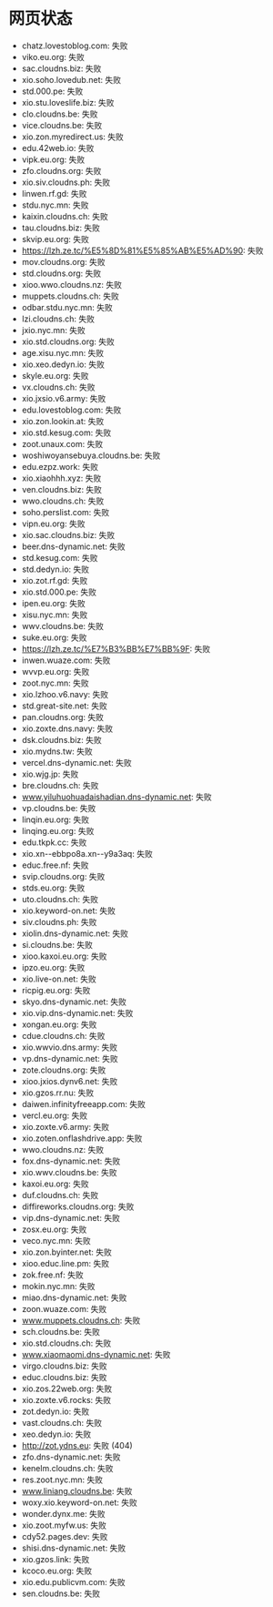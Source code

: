 # 网页状态
- chatz.lovestoblog.com: 失败
- viko.eu.org: 失败
- sac.cloudns.biz: 失败
- xio.soho.lovedub.net: 失败
- std.000.pe: 失败
- xio.stu.loveslife.biz: 失败
- clo.cloudns.be: 失败
- vice.cloudns.be: 失败
- xio.zon.myredirect.us: 失败
- edu.42web.io: 失败
- vipk.eu.org: 失败
- zfo.cloudns.org: 失败
- xio.siv.cloudns.ph: 失败
- linwen.rf.gd: 失败
- stdu.nyc.mn: 失败
- kaixin.cloudns.ch: 失败
- tau.cloudns.biz: 失败
- skvip.eu.org: 失败
- https://lzh.ze.tc/%E5%8D%81%E5%85%AB%E5%AD%90: 失败
- mov.cloudns.org: 失败
- std.cloudns.org: 失败
- xioo.wwo.cloudns.nz: 失败
- muppets.cloudns.ch: 失败
- odbar.stdu.nyc.mn: 失败
- lzi.cloudns.ch: 失败
- jxio.nyc.mn: 失败
- xio.std.cloudns.org: 失败
- age.xisu.nyc.mn: 失败
- xio.xeo.dedyn.io: 失败
- skyle.eu.org: 失败
- vx.cloudns.ch: 失败
- xio.jxsio.v6.army: 失败
- edu.lovestoblog.com: 失败
- xio.zon.lookin.at: 失败
- xio.std.kesug.com: 失败
- zoot.unaux.com: 失败
- woshiwoyansebuya.cloudns.be: 失败
- edu.ezpz.work: 失败
- xio.xiaohhh.xyz: 失败
- ven.cloudns.biz: 失败
- wwo.cloudns.ch: 失败
- soho.perslist.com: 失败
- vipn.eu.org: 失败
- xio.sac.cloudns.biz: 失败
- beer.dns-dynamic.net: 失败
- std.kesug.com: 失败
- std.dedyn.io: 失败
- xio.zot.rf.gd: 失败
- xio.std.000.pe: 失败
- ipen.eu.org: 失败
- xisu.nyc.mn: 失败
- wwv.cloudns.be: 失败
- suke.eu.org: 失败
- https://lzh.ze.tc/%E7%B3%BB%E7%BB%9F: 失败
- inwen.wuaze.com: 失败
- wvvp.eu.org: 失败
- zoot.nyc.mn: 失败
- xio.lzhoo.v6.navy: 失败
- std.great-site.net: 失败
- pan.cloudns.org: 失败
- xio.zoxte.dns.navy: 失败
- dsk.cloudns.biz: 失败
- xio.mydns.tw: 失败
- vercel.dns-dynamic.net: 失败
- xio.wjg.jp: 失败
- bre.cloudns.ch: 失败
- www.yiluhuohuadaishadian.dns-dynamic.net: 失败
- vp.cloudns.be: 失败
- linqin.eu.org: 失败
- linqing.eu.org: 失败
- edu.tkpk.cc: 失败
- xio.xn--ebbpo8a.xn--y9a3aq: 失败
- educ.free.nf: 失败
- svip.cloudns.org: 失败
- stds.eu.org: 失败
- uto.cloudns.ch: 失败
- xio.keyword-on.net: 失败
- siv.cloudns.ph: 失败
- xiolin.dns-dynamic.net: 失败
- si.cloudns.be: 失败
- xioo.kaxoi.eu.org: 失败
- ipzo.eu.org: 失败
- xio.live-on.net: 失败
- ricpig.eu.org: 失败
- skyo.dns-dynamic.net: 失败
- xio.vip.dns-dynamic.net: 失败
- xongan.eu.org: 失败
- cdue.cloudns.ch: 失败
- xio.wwvio.dns.army: 失败
- vp.dns-dynamic.net: 失败
- zote.cloudns.org: 失败
- xioo.jxios.dynv6.net: 失败
- xio.gzos.rr.nu: 失败
- daiwen.infinityfreeapp.com: 失败
- vercl.eu.org: 失败
- xio.zoxte.v6.army: 失败
- xio.zoten.onflashdrive.app: 失败
- wwo.cloudns.nz: 失败
- fox.dns-dynamic.net: 失败
- xio.wwv.cloudns.be: 失败
- kaxoi.eu.org: 失败
- duf.cloudns.ch: 失败
- diffireworks.cloudns.org: 失败
- vip.dns-dynamic.net: 失败
- zosx.eu.org: 失败
- veco.nyc.mn: 失败
- xio.zon.byinter.net: 失败
- xioo.educ.line.pm: 失败
- zok.free.nf: 失败
- mokin.nyc.mn: 失败
- miao.dns-dynamic.net: 失败
- zoon.wuaze.com: 失败
- www.muppets.cloudns.ch: 失败
- sch.cloudns.be: 失败
- xio.std.cloudns.ch: 失败
- www.xiaomaomi.dns-dynamic.net: 失败
- virgo.cloudns.biz: 失败
- educ.cloudns.biz: 失败
- xio.zos.22web.org: 失败
- xio.zoxte.v6.rocks: 失败
- zot.dedyn.io: 失败
- vast.cloudns.ch: 失败
- xeo.dedyn.io: 失败
- http://zot.ydns.eu: 失败 (404)
- zfo.dns-dynamic.net: 失败
- kenelm.cloudns.ch: 失败
- res.zoot.nyc.mn: 失败
- www.liniang.cloudns.be: 失败
- woxy.xio.keyword-on.net: 失败
- wonder.dynx.me: 失败
- xio.zoot.myfw.us: 失败
- cdy52.pages.dev: 失败
- shisi.dns-dynamic.net: 失败
- xio.gzos.link: 失败
- kcoco.eu.org: 失败
- xio.edu.publicvm.com: 失败
- sen.cloudns.be: 失败
